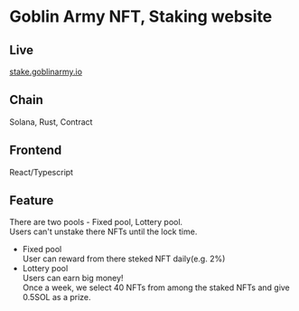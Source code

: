 # Goblin Army NFT, Staking website
## Live
[stake.goblinarmy.io](https://stake.goblinarmy.io)
## Chain
Solana, Rust, Contract
## Frontend
React/Typescript
## Feature
 There are two pools - Fixed pool, Lottery pool.<br/>
 Users can't unstake there NFTs until the lock time.
 - Fixed pool<br/>
    User can reward from there steked NFT daily(e.g. 2%)
- Lottery pool<br/>
    Users can earn big money!<br/>
    Once a week, we select 40 NFTs from among the staked NFTs and give 0.5SOL as a prize.<br/>
